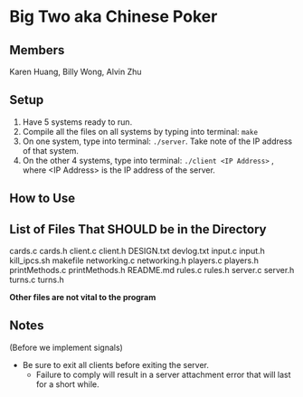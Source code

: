 # Big Two aka Chinese Poker

## Members
Karen Huang, Billy Wong, Alvin Zhu


## Setup

1. Have 5 systems ready to run.
2. Compile all the files on all systems by typing into terminal: ```make```
3. On one system, type into terminal: ```./server```. Take note of the IP address of that system.
4. On the other 4 systems, type into terminal: ```./client <IP Address>``` , where \<IP Address\> is the IP address of the server.


## How to Use




## List of Files That SHOULD be in the Directory

cards.c
cards.h
client.c
client.h
DESIGN.txt
devlog.txt
input.c
input.h
kill_ipcs.sh
makefile
networking.c
networking.h
players.c
players.h
printMethods.c
printMethods.h
README.md
rules.c
rules.h
server.c
server.h
turns.c
turns.h

<b>Other files are not vital to the program</b>


## Notes

(Before we implement signals)
* Be sure to exit all clients before exiting the server.
  * Failure to comply will result in a server attachment error that will last for a short while.
